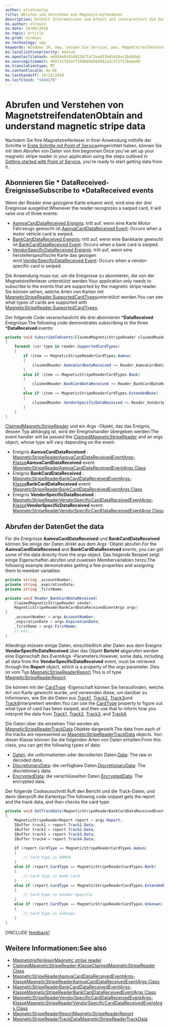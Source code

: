 ```yaml
---
author: eliotcowley
title: Abrufen und Verstehen von Magnetstreifendaten
description: Enthält Informationen zum Erhalt und interpretiert die Daten aus einer Magnetstreifen.
ms.author: elcowle
ms.date: 10/04/2018
ms.topic: article
ms.prod: windows
ms.technology: uwp
keywords: Windows 10, Uwp, zeigen Sie Service, pos, Magnetstreifenleser
ms.localizationpriority: medium
ms.openlocfilehash: ad954e8c03d92307fa72ead236d5428ac2bdddab
ms.sourcegitcommit: 4b97117d3aff38db89d560502a3c372f12bb6ed5
ms.translationtype: MT
ms.contentlocale: de-DE
ms.lasthandoff: 10/23/2018
ms.locfileid: "5440176"
---
```

# <a name="obtain-and-understand-magnetic-stripe-data"></a><span data-ttu-id="918c2-104">Abrufen und Verstehen von Magnetstreifendaten</span><span class="sxs-lookup"><span data-stu-id="918c2-104">Obtain and understand magnetic stripe data</span></span>

<span data-ttu-id="918c2-105">Nachdem Sie Ihre Magnetstreifenleser in Ihrer Anwendung mithilfe der Schritte in [Erste Schritte mit Point of Service](pos-basics.md)eingerichtet haben, können Sie mit dem Abrufen von Daten von ihm begonnen.</span><span class="sxs-lookup"><span data-stu-id="918c2-105">Once you've set up your magnetic stripe reader in your application using the steps outlined in [Getting started with Point of Service](pos-basics.md), you're ready to start getting data from it.</span></span>

## <a name="subscribe-to-datareceived-events"></a><span data-ttu-id="918c2-106">Abonnieren Sie \* DataReceived-Ereignisse</span><span class="sxs-lookup"><span data-stu-id="918c2-106">Subscribe to \*DataReceived events</span></span>

<span data-ttu-id="918c2-107">Wenn der Reader eine gezogene Karte erkannt wird, wird eine der drei Ereignisse ausgelöst:</span><span class="sxs-lookup"><span data-stu-id="918c2-107">Whenever the reader recognizes a swiped card, it will raise one of three events:</span></span>

* <span data-ttu-id="918c2-108">[AamvaCardDataReceived Ereignis](https://docs.microsoft.com/uwp/api/windows.devices.pointofservice.claimedmagneticstripereader.aamvacarddatareceived): tritt auf, wenn eine Karte Motor Fahrzeugs gewischt ist.</span><span class="sxs-lookup"><span data-stu-id="918c2-108">[AamvaCardDataReceived Event](https://docs.microsoft.com/uwp/api/windows.devices.pointofservice.claimedmagneticstripereader.aamvacarddatareceived): Occurs when a motor vehicle card is swiped.</span></span>
* <span data-ttu-id="918c2-109">[BankCardDataReceived Ereignis](https://docs.microsoft.com/uwp/api/windows.devices.pointofservice.claimedmagneticstripereader.aamvacarddatareceived): tritt auf, wenn eine Bankkarte gewischt ist.</span><span class="sxs-lookup"><span data-stu-id="918c2-109">[BankCardDataReceived Event](https://docs.microsoft.com/uwp/api/windows.devices.pointofservice.claimedmagneticstripereader.aamvacarddatareceived): Occurs when a bank card is swiped.</span></span>
* <span data-ttu-id="918c2-110">[VendorSpecificDataReceived Ereignis](https://docs.microsoft.com/uwp/api/windows.devices.pointofservice.claimedmagneticstripereader.vendorspecificdatareceived): tritt auf, wenn eine herstellerspezifische Karte das gezogen wird.</span><span class="sxs-lookup"><span data-stu-id="918c2-110">[VendorSpecificDataReceived Event](https://docs.microsoft.com/uwp/api/windows.devices.pointofservice.claimedmagneticstripereader.vendorspecificdatareceived): Occurs when a vendor-specific card is swiped.</span></span>

<span data-ttu-id="918c2-111">Die Anwendung muss nur, um die Ereignisse zu abonnieren, die von der Magnetstreifenleser unterstützt werden.</span><span class="sxs-lookup"><span data-stu-id="918c2-111">Your application only needs to subscribe to the events that are supported by the magnetic stripe reader.</span></span> <span data-ttu-id="918c2-112">Sie können sehen, welche Arten von Karten mit [MagneticStripeReader.SupportedCardTypes](https://docs.microsoft.com/uwp/api/windows.devices.pointofservice.magneticstripereader.supportedcardtypes
)unterstützt werden.</span><span class="sxs-lookup"><span data-stu-id="918c2-112">You can see what types of cards are supported with [MagneticStripeReader.SupportedCardTypes](https://docs.microsoft.com/uwp/api/windows.devices.pointofservice.magneticstripereader.supportedcardtypes
).</span></span>

<span data-ttu-id="918c2-113">Der folgende Code veranschaulicht die drei abonnieren \***DataReceived** Ereignisse:</span><span class="sxs-lookup"><span data-stu-id="918c2-113">The following code demonstrates subscribing to the three \***DataReceived** events:</span></span>

```cs
private void SubscribeToEvents(ClaimedMagneticStripeReader claimedReader, MagneticStripeReader reader)
{
    foreach (var type in reader.SupportedCardTypes)
    {
        if (item == MagneticStripeReaderCardTypes.Aamva)
        {
            claimedReader.AamvaCardDataReceived += Reader_AamvaCardDataReceived;
        }
        else if (item == MagneticStripeReaderCardTypes.Bank)
        {
            claimedReader.BankCardDataReceived += Reader_BankCardDataReceived;
        }
        else if (item == MagneticStripeReaderCardTypes.ExtendedBase)
        {
            claimedReader.VendorSpecificDataReceived += Reader_VendorSpecificDataReceived;
        }
    }
}
```

<span data-ttu-id="918c2-114">[ClaimedMagneticStripeReader](https://docs.microsoft.com/uwp/api/windows.devices.pointofservice.claimedmagneticstripereader) und ein *Args* -Objekt, das das Ereignis, dessen Typ abhängig ist, wird der Ereignishandler übergeben werden:</span><span class="sxs-lookup"><span data-stu-id="918c2-114">The event handler will be passed the [ClaimedMagneticStripeReader](https://docs.microsoft.com/uwp/api/windows.devices.pointofservice.claimedmagneticstripereader) and an *args* object, whose type will vary depending on the event:</span></span>

* <span data-ttu-id="918c2-115">Ereignis **AamvaCardDataReceived** : [MagneticStripeReaderAamvaCardDataReceivedEventArgs-Klasse](https://docs.microsoft.com/uwp/api/windows.devices.pointofservice.magneticstripereaderaamvacarddatareceivedeventargs)</span><span class="sxs-lookup"><span data-stu-id="918c2-115">**AamvaCardDataReceived** event: [MagneticStripeReaderAamvaCardDataReceivedEventArgs Class](https://docs.microsoft.com/uwp/api/windows.devices.pointofservice.magneticstripereaderaamvacarddatareceivedeventargs)</span></span>
* <span data-ttu-id="918c2-116">Ereignis **BankCardDataReceived** : [MagneticStripeReaderBankCardDataReceivedEventArgs-Klasse](https://docs.microsoft.com/uwp/api/windows.devices.pointofservice.magneticstripereaderbankcarddatareceivedeventargs)</span><span class="sxs-lookup"><span data-stu-id="918c2-116">**BankCardDataReceived** event: [MagneticStripeReaderBankCardDataReceivedEventArgs Class](https://docs.microsoft.com/uwp/api/windows.devices.pointofservice.magneticstripereaderbankcarddatareceivedeventargs)</span></span>
* <span data-ttu-id="918c2-117">Ereignis **VendorSpecificDataReceived** : [MagneticStripeReaderVendorSpecificCardDataReceivedEventArgs-Klasse](https://docs.microsoft.com/uwp/api/windows.devices.pointofservice.magneticstripereadervendorspecificcarddatareceivedeventargs)</span><span class="sxs-lookup"><span data-stu-id="918c2-117">**VendorSpecificDataReceived** event: [MagneticStripeReaderVendorSpecificCardDataReceivedEventArgs Class](https://docs.microsoft.com/uwp/api/windows.devices.pointofservice.magneticstripereadervendorspecificcarddatareceivedeventargs)</span></span>

## <a name="get-the-data"></a><span data-ttu-id="918c2-118">Abrufen der Daten</span><span class="sxs-lookup"><span data-stu-id="918c2-118">Get the data</span></span>

<span data-ttu-id="918c2-119">Für die Ereignisse **AamvaCardDataReceived** und **BankCardDataReceived** können Sie einige der Daten direkt aus dem *Args* -Objekt abrufen.</span><span class="sxs-lookup"><span data-stu-id="918c2-119">For the **AamvaCardDataReceived** and **BankCardDataReceived** events, you can get some of the data directly from the *args* object.</span></span> <span data-ttu-id="918c2-120">Das folgende Beispiel zeigt einige Eigenschaften abrufen und zuweisen Membervariablen hinzu:</span><span class="sxs-lookup"><span data-stu-id="918c2-120">The following example demonstrates getting a few properties and assigning them to member variables:</span></span>

```cs
private string _accountNumber;
private string _expirationDate;
private string _firstName;

private void Reader_BankCardDataReceived(
    ClaimedMagneticStripeReader sender, 
    MagneticStripeReaderBankCardDataReceivedEventArgs args)
{
    _accountNumber = args.AccountNumber;
    _expirationDate = args.ExpirationDate;
    _firstName = args.FirstName;
    // etc...
}
```

<span data-ttu-id="918c2-121">Allerdings müssen einige Daten, einschließlich aller Daten aus dem Ereignis **VendorSpecificDataReceived** über das Objekt **Bericht** abgerufen werden eine Eigenschaft des *EventArgs* -Parameters.</span><span class="sxs-lookup"><span data-stu-id="918c2-121">However, some data, including all data from the **VendorSpecificDataReceived** event, must be retrieved through the **Report** object, which is a property of the *args* parameter.</span></span> <span data-ttu-id="918c2-122">Dies ist vom Typ [MagneticStripeReaderReport](https://docs.microsoft.com/uwp/api/windows.devices.pointofservice.magneticstripereaderreport).</span><span class="sxs-lookup"><span data-stu-id="918c2-122">This is of type [MagneticStripeReaderReport](https://docs.microsoft.com/uwp/api/windows.devices.pointofservice.magneticstripereaderreport).</span></span>

<span data-ttu-id="918c2-123">Sie können mit der [CardType](https://docs.microsoft.com/uwp/api/windows.devices.pointofservice.magneticstripereaderreport.cardtype) -Eigenschaft können Sie herausfinden, welche Art von Karte gewischt wurde, und verwenden diese, um darüber zu informieren, wie Sie die Daten aus [Track1](https://docs.microsoft.com/uwp/api/windows.devices.pointofservice.magneticstripereaderreport.track1), [Track2](https://docs.microsoft.com/uwp/api/windows.devices.pointofservice.magneticstripereaderreport.track2), [Track3](https://docs.microsoft.com/uwp/api/windows.devices.pointofservice.magneticstripereaderreport.track3)und [Track4](https://docs.microsoft.com/uwp/api/windows.devices.pointofservice.magneticstripereaderreport.track4)interpretiert werden.</span><span class="sxs-lookup"><span data-stu-id="918c2-123">You can use the [CardType](https://docs.microsoft.com/uwp/api/windows.devices.pointofservice.magneticstripereaderreport.cardtype) property to figure out what type of card has been swiped, and then use that to inform how you interpret the data from [Track1](https://docs.microsoft.com/uwp/api/windows.devices.pointofservice.magneticstripereaderreport.track1), [Track2](https://docs.microsoft.com/uwp/api/windows.devices.pointofservice.magneticstripereaderreport.track2), [Track3](https://docs.microsoft.com/uwp/api/windows.devices.pointofservice.magneticstripereaderreport.track3), and [Track4](https://docs.microsoft.com/uwp/api/windows.devices.pointofservice.magneticstripereaderreport.track4).</span></span>

<span data-ttu-id="918c2-124">Die Daten über die einzelnen Titel werden als [MagneticStripeReaderTrackData](https://docs.microsoft.com/uwp/api/windows.devices.pointofservice.magneticstripereadertrackdata) Objekte dargestellt.</span><span class="sxs-lookup"><span data-stu-id="918c2-124">The data from each of the tracks are represented as [MagneticStripeReaderTrackData](https://docs.microsoft.com/uwp/api/windows.devices.pointofservice.magneticstripereadertrackdata) objects.</span></span> <span data-ttu-id="918c2-125">Von dieser Klasse können Sie die folgenden Arten von Daten erhalten:</span><span class="sxs-lookup"><span data-stu-id="918c2-125">From this class, you can get the following types of data:</span></span>

* <span data-ttu-id="918c2-126">[Daten](https://docs.microsoft.com/uwp/api/windows.devices.pointofservice.magneticstripereadertrackdata.data): die unformatierten oder decodierten Daten.</span><span class="sxs-lookup"><span data-stu-id="918c2-126">[Data](https://docs.microsoft.com/uwp/api/windows.devices.pointofservice.magneticstripereadertrackdata.data): The raw or decoded data.</span></span>
* <span data-ttu-id="918c2-127">[DiscretionaryData](https://docs.microsoft.com/uwp/api/windows.devices.pointofservice.magneticstripereadertrackdata.discretionarydata): die verfügbare Daten.</span><span class="sxs-lookup"><span data-stu-id="918c2-127">[DiscretionaryData](https://docs.microsoft.com/uwp/api/windows.devices.pointofservice.magneticstripereadertrackdata.discretionarydata): The discretionary data.</span></span> 
* <span data-ttu-id="918c2-128">[EncryptedData](https://docs.microsoft.com/uwp/api/windows.devices.pointofservice.magneticstripereadertrackdata.encrypteddata): die verschlüsselten Daten.</span><span class="sxs-lookup"><span data-stu-id="918c2-128">[EncryptedData](https://docs.microsoft.com/uwp/api/windows.devices.pointofservice.magneticstripereadertrackdata.encrypteddata): The encrypted data.</span></span>

<span data-ttu-id="918c2-129">Der folgende Codeausschnitt Ruft den Bericht und die Track-Daten, und dann überprüft die Kartentyp:</span><span class="sxs-lookup"><span data-stu-id="918c2-129">The following code snippet gets the report and the track data, and then checks the card type:</span></span>

```cs
private void GetTrackData(MagneticStripeReaderBankCardDataReceivedEventArgs args)
{
    MagneticStripeReaderReport report = args.Report;
    IBuffer track1 = report.Track1.Data;
    IBuffer track2 = report.Track2.Data;
    IBuffer track3 = report.Track3.Data;
    IBuffer track4 = report.Track4.Data;

    if (report.CardType == MagneticStripeReaderCardTypes.Aamva)
    {
        // Card type is AAMVA
    }
    else if (report.CardType == MagneticStripeReaderCardTypes.Bank)
    {
        // Card type is bank card
    }
    else if (report.CardType == MagneticStripeReaderCardTypes.ExtendedBase)
    {
        // Card type is vendor-specific
    }
    else if (report.CardType == MagneticStripeReaderCardTypes.Unknown)
    {
        // Card type is unknown
    }
}
```

[!INCLUDE [feedback](./includes/pos-feedback.md)]

## <a name="see-also"></a><span data-ttu-id="918c2-130">Weitere Informationen:</span><span class="sxs-lookup"><span data-stu-id="918c2-130">See also</span></span>

* [<span data-ttu-id="918c2-131">Magnetstreifenleser</span><span class="sxs-lookup"><span data-stu-id="918c2-131">Magnetic stripe reader</span></span>](pos-magnetic-stripe-reader.md)
* [<span data-ttu-id="918c2-132">ClaimedMagneticStripeReader-Klasse</span><span class="sxs-lookup"><span data-stu-id="918c2-132">ClaimedMagneticStripeReader Class</span></span>](https://docs.microsoft.com/uwp/api/windows.devices.pointofservice.claimedmagneticstripereader)
* [<span data-ttu-id="918c2-133">MagneticStripeReaderAamvaCardDataReceivedEventArgs-Klasse</span><span class="sxs-lookup"><span data-stu-id="918c2-133">MagneticStripeReaderAamvaCardDataReceivedEventArgs Class</span></span>](https://docs.microsoft.com/uwp/api/windows.devices.pointofservice.magneticstripereaderaamvacarddatareceivedeventargs)
* [<span data-ttu-id="918c2-134">MagneticStripeReaderBankCardDataReceivedEventArgs-Klasse</span><span class="sxs-lookup"><span data-stu-id="918c2-134">MagneticStripeReaderBankCardDataReceivedEventArgs Class</span></span>](https://docs.microsoft.com/uwp/api/windows.devices.pointofservice.magneticstripereaderbankcarddatareceivedeventargs)
* [<span data-ttu-id="918c2-135">MagneticStripeReaderVendorSpecificCardDataReceivedEventArgs-Klasse</span><span class="sxs-lookup"><span data-stu-id="918c2-135">MagneticStripeReaderVendorSpecificCardDataReceivedEventArgs Class</span></span>](https://docs.microsoft.com/uwp/api/windows.devices.pointofservice.magneticstripereadervendorspecificcarddatareceivedeventargs)
* [<span data-ttu-id="918c2-136">MagneticStripeReaderReport</span><span class="sxs-lookup"><span data-stu-id="918c2-136">MagneticStripeReaderReport</span></span>](https://docs.microsoft.com/uwp/api/windows.devices.pointofservice.magneticstripereaderreport)
* [<span data-ttu-id="918c2-137">MagneticStripeReaderTrackData</span><span class="sxs-lookup"><span data-stu-id="918c2-137">MagneticStripeReaderTrackData</span></span>](https://docs.microsoft.com/uwp/api/windows.devices.pointofservice.magneticstripereadertrackdata)